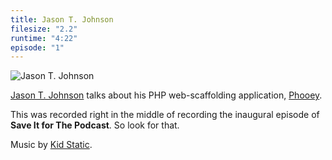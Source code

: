 ```yaml
---
title: Jason T. Johnson
filesize: "2.2"
runtime: "4:22"
episode: "1"
---
```


![Jason T. Johnson](https://treylabs-cdn.nyc3.digitaloceanspaces.com/jawgrind/Jawgrind-Episode-1.jpg "Thoughtful T. Johnson")

[Jason T. Johnson][jtj] talks about his PHP web-scaffolding application, [Phooey][phooey].

This was recorded right in the middle of recording the inaugural episode of **Save It for The Podcast**. So look for that.

Music by [Kid Static][ks].

[jtj]: http://postpostmodern.com
[phooey]: http://github.com/postpostmodern/phooey
[download]: https://treylabs-cdn.nyc3.digitaloceanspaces.com/jawgrind/Jawgrind-Episode-1.mp3
[ks]: http://www.kidstatic.com/

